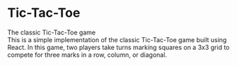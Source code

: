 # Tic-Tac-Toe
The classic Tic-Tac-Toe game <br>
This is a simple implementation of the classic Tic-Tac-Toe game built using React. In this game, two players take turns marking squares on a 3x3 grid to compete for three marks in a row, column, or diagonal.
